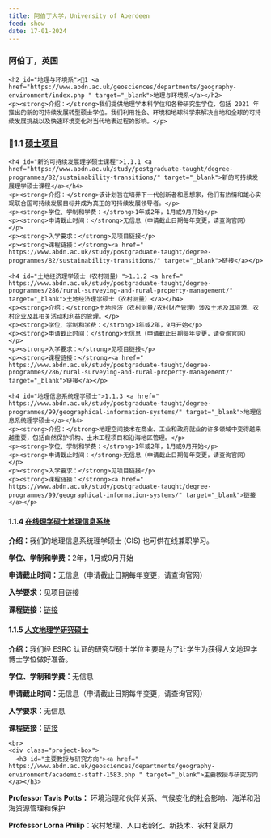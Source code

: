 ```yaml
---
title: 阿伯丁大学，University of Aberdeen
feed: show
date: 17-01-2024
---
```


<html lang="zh">
<head>
    <meta charset="UTF-8">
    <title>阿伯丁大学，University of Aberdeen</title>
    <link rel="stylesheet" href="/assets/css/CSS.css">
</head>
<body>
    <h3>阿伯丁，英国</h3>

    <h2 id="地理与环境系">🏫1 <a href="https://www.abdn.ac.uk/geosciences/departments/geography-environment/index.php " target="_blank">地理与环境系</a></h2>
    <p><strong>介绍：</strong>我们提供地理学本科学位和各种研究生学位，包括 2021 年推出的新的可持续发展转型硕士学位。我们利用社会、环境和地球科学来解决当地和全球的可持续发展挑战以及快速环境变化对当代地表过程的影响。</p>

<h3 id="硕士项目"> 📖1.1 <a href=" https://www.abdn.ac.uk/geosciences/departments/geography-environment/research-postgraduate-opportunities-213.php " target="_blank">硕士项目</a></h3>

    <h4 id="新的可持续发展理学硕士课程">1.1.1 <a href="https://www.abdn.ac.uk/study/postgraduate-taught/degree-programmes/82/sustainability-transitions/" target="_blank">新的可持续发展理学硕士课程</a></h4>
    <p><strong>介绍：</strong>该计划旨在培养下一代创新者和思想家，他们有热情和雄心实现联合国可持续发展目标并成为真正的可持续发展领导者。</p>
    <p><strong>学位、学制和学费：</strong>1年或2年，1月或9月开始</p>
    <p><strong>申请截止时间：</strong>无信息（申请截止日期每年变更，请查询官网）</p>
    <p><strong>入学要求：</strong>见项目链接</p>
    <p><strong>课程链接：</strong><a href=" https://www.abdn.ac.uk/study/postgraduate-taught/degree-programmes/82/sustainability-transitions/" target="_blank">链接</a></p>

    <h4 id="土地经济理学硕士（农村测量）">1.1.2 <a href=" https://www.abdn.ac.uk/study/postgraduate-taught/degree-programmes/286/rural-surveying-and-rural-property-management/" target="_blank">土地经济理学硕士（农村测量）</a></h4>
    <p><strong>介绍：</strong>土地经济（农村测量/农村财产管理）涉及土地及其资源、农村企业及其相关活动和利益的管理。</p>
    <p><strong>学位、学制和学费：</strong>1年或2年，9月开始</p>
    <p><strong>申请截止时间：</strong>无信息（申请截止日期每年变更，请查询官网）</p>
    <p><strong>入学要求：</strong>见项目链接</p>
    <p><strong>课程链接：</strong><a href=" https://www.abdn.ac.uk/study/postgraduate-taught/degree-programmes/286/rural-surveying-and-rural-property-management/" target="_blank">链接</a></p>

    <h4 id="地理信息系统理学硕士">1.1.3 <a href=" https://www.abdn.ac.uk/study/postgraduate-taught/degree-programmes/99/geographical-information-systems/" target="_blank">地理信息系统理学硕士</a></h4>
    <p><strong>介绍：</strong>地理空间技术在商业、工业和政府就业的许多领域中变得越来越重要，包括自然保护机构、土木工程项目和沿海地区管理。</p>
    <p><strong>学位、学制和学费：</strong>1年或2年，1月或9月开始</p>
    <p><strong>申请截止时间：</strong>无信息（申请截止日期每年变更，请查询官网）</p>
    <p><strong>入学要求：</strong>见项目链接</p>
    <p><strong>课程链接：</strong><a href=" https://www.abdn.ac.uk/study/postgraduate-taught/degree-programmes/99/geographical-information-systems/" target="_blank">链接</a></p>

<h4 id="在线理学硕士地理信息系统">1.1.4 <a href=" https://on.abdn.ac.uk/degrees/geographical-information-systems/" target="_blank">在线理学硕士地理信息系统</a></h4>
    <p><strong>介绍：</strong>我们的地理信息系统理学硕士 (GIS) 也可供在线兼职学习。</p>
    <p><strong>学位、学制和学费：</strong>2年，1月或9月开始</p>
    <p><strong>申请截止时间：</strong>无信息（申请截止日期每年变更，请查询官网）</p>
    <p><strong>入学要求：</strong>见项目链接</p>
    <p><strong>课程链接：</strong><a href=" https://on.abdn.ac.uk/degrees/geographical-information-systems/" target="_blank">链接</a></p>

<h4 id="人文地理学研究硕士">1.1.5 <a href=" https://www.abdn.ac.uk/geosciences/departments/geography-environment/study-61.php " target="_blank">人文地理学研究硕士</a></h4>
    <p><strong>介绍：</strong>我们经 ESRC 认证的研究型硕士学位主要是为了让学生为获得人文地理学博士学位做好准备。</p>
    <p><strong>学位、学制和学费：</strong>无信息</p>
    <p><strong>申请截止时间：</strong>无信息（申请截止日期每年变更，请查询官网）</p>
    <p><strong>入学要求：</strong>无信息</p>
    <p><strong>课程链接：</strong><a href=" https://www.abdn.ac.uk/geosciences/departments/geography-environment/study-61.php " target="_blank">链接</a></p>


    <br>
    <div class="project-box">
      <h3 id="主要教授与研究方向"><a href=" https://www.abdn.ac.uk/geosciences/departments/geography-environment/academic-staff-1583.php " target="_blank">主要教授与研究方向</a></h3>
<p><strong> Professor Tavis Potts： </strong>环境治理和伙伴关系、气候变化的社会影响、海洋和沿海资源管理和保护</p>
      <p><strong> Professor Lorna Philip：</strong>农村地理、人口老龄化、新技术、农村复原力</p>
    </div>
    <br>
    <br>

  


